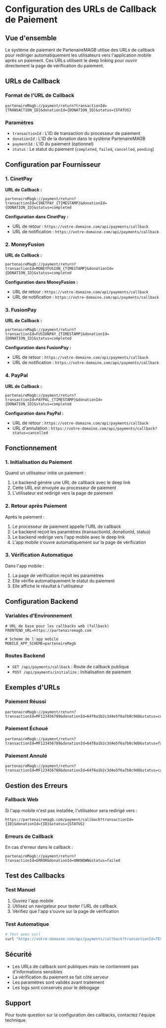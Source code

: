 # Configuration des URLs de Callback de Paiement

## Vue d'ensemble

Le système de paiement de PartenaireMAGB utilise des URLs de callback pour rediriger automatiquement les utilisateurs vers l'application mobile après un paiement. Ces URLs utilisent le deep linking pour ouvrir directement la page de vérification du paiement.

## URLs de Callback

### Format de l'URL de Callback

```
partenaireMagb://payment/return?transactionId={TRANSACTION_ID}&donationId={DONATION_ID}&status={STATUS}
```

### Paramètres

- `transactionId` : L'ID de transaction du processeur de paiement
- `donationId` : L'ID de la donation dans le système PartenaireMAGB
- `paymentId` : L'ID du paiement (optionnel)
- `status` : Le statut du paiement (`completed`, `failed`, `cancelled`, `pending`)

## Configuration par Fournisseur

### 1. CinetPay

**URL de Callback :**
```
partenaireMagb://payment/return?transactionId=CINETPAY_{TIMESTAMP}&donationId={DONATION_ID}&status=completed
```

**Configuration dans CinetPay :**
- URL de retour : `https://votre-domaine.com/api/payments/callback`
- URL de notification : `https://votre-domaine.com/api/payments/callback`

### 2. MoneyFusion

**URL de Callback :**
```
partenaireMagb://payment/return?transactionId=MONEYFUSION_{TIMESTAMP}&donationId={DONATION_ID}&status=completed
```

**Configuration dans MoneyFusion :**
- URL de retour : `https://votre-domaine.com/api/payments/callback`
- URL de notification : `https://votre-domaine.com/api/payments/callback`

### 3. FusionPay

**URL de Callback :**
```
partenaireMagb://payment/return?transactionId=FUSIONPAY_{TIMESTAMP}&donationId={DONATION_ID}&status=completed
```

**Configuration dans FusionPay :**
- URL de retour : `https://votre-domaine.com/api/payments/callback`
- URL de notification : `https://votre-domaine.com/api/payments/callback`

### 4. PayPal

**URL de Callback :**
```
partenaireMagb://payment/return?transactionId=PAYPAL_{TIMESTAMP}&donationId={DONATION_ID}&status=completed
```

**Configuration dans PayPal :**
- URL de retour : `https://votre-domaine.com/api/payments/callback`
- URL d'annulation : `https://votre-domaine.com/api/payments/callback?status=cancelled`

## Fonctionnement

### 1. Initialisation du Paiement

Quand un utilisateur initie un paiement :

1. Le backend génère une URL de callback avec le deep link
2. Cette URL est envoyée au processeur de paiement
3. L'utilisateur est redirigé vers la page de paiement

### 2. Retour après Paiement

Après le paiement :

1. Le processeur de paiement appelle l'URL de callback
2. Le backend reçoit les paramètres (transactionId, donationId, status)
3. Le backend redirige vers l'app mobile avec le deep link
4. L'app mobile s'ouvre automatiquement sur la page de vérification

### 3. Vérification Automatique

Dans l'app mobile :

1. La page de vérification reçoit les paramètres
2. Elle vérifie automatiquement le statut du paiement
3. Elle affiche le résultat à l'utilisateur

## Configuration Backend

### Variables d'Environnement

```env
# URL de base pour les callbacks web (fallback)
FRONTEND_URL=https://partenairemagb.com

# Scheme de l'app mobile
MOBILE_APP_SCHEME=partenaireMagb
```

### Routes Backend

- `GET /api/payments/callback` : Route de callback publique
- `POST /api/payments/initialize` : Initialisation de paiement

## Exemples d'URLs

### Paiement Réussi
```
partenaireMagb://payment/return?transactionId=MF123456789&donationId=64f8a1b2c3d4e5f6a7b8c9d0&status=completed
```

### Paiement Échoué
```
partenaireMagb://payment/return?transactionId=MF123456789&donationId=64f8a1b2c3d4e5f6a7b8c9d0&status=failed
```

### Paiement Annulé
```
partenaireMagb://payment/return?transactionId=MF123456789&donationId=64f8a1b2c3d4e5f6a7b8c9d0&status=cancelled
```

## Gestion des Erreurs

### Fallback Web

Si l'app mobile n'est pas installée, l'utilisateur sera redirigé vers :

```
https://partenairemagb.com/payment/callback?transactionId={ID}&donationId={ID}&status={STATUS}
```

### Erreurs de Callback

En cas d'erreur dans le callback :

```
partenaireMagb://payment/return?transactionId=ERROR&donationId=UNKNOWN&status=failed
```

## Test des Callbacks

### Test Manuel

1. Ouvrez l'app mobile
2. Utilisez un navigateur pour tester l'URL de callback
3. Vérifiez que l'app s'ouvre sur la page de vérification

### Test Automatique

```bash
# Test avec curl
curl "https://votre-domaine.com/api/payments/callback?transactionId=TEST123&donationId=64f8a1b2c3d4e5f6a7b8c9d0&status=completed"
```

## Sécurité

- Les URLs de callback sont publiques mais ne contiennent pas d'informations sensibles
- La vérification du paiement se fait côté serveur
- Les paramètres sont validés avant traitement
- Les logs sont conservés pour le débogage

## Support

Pour toute question sur la configuration des callbacks, contactez l'équipe technique. 